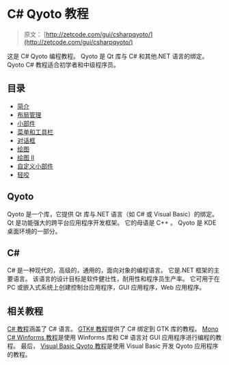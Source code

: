 # C# Qyoto 教程

> 原文： [http://zetcode.com/gui/csharpqyoto/](http://zetcode.com/gui/csharpqyoto/)

这是 C# Qyoto 编程教程。 Qyoto 是 Qt 库与 C# 和其他.NET 语言的绑定。 Qyoto C# 教程适合初学者和中级程序员。

## 目录



*   [简介](introduction/)
*   [布局管理](layoutmanagement/)
*   [小部件](widgets/)
*   [菜单和工具栏](menustoolbars/)
*   [对话框](dialogs/)
*   [绘图](painting/)
*   [绘图 II](paintingII/)
*   [自定义小部件](customwidget/)
*   [轻咬](nibbles/)



## Qyoto

Qyoto 是一个库，它提供 Qt 库与.NET 语言（如 C# 或 Visual Basic）的绑定。 Qt 是功能强大的跨平台应用程序开发框架。 它的母语是 C++ 。 Qyoto 是 KDE 桌面环境的一部分。

## C# 

C# 是一种现代的，高级的，通用的，面向对象的编程语言。 它是.NET 框架的主要语言。 该语言的设计目标是软件健壮性，耐用性和程序员生产率。 它可用于在 PC 或嵌入式系统上创建控制台应用程序，GUI 应用程序，Web 应用程序。

## 相关教程

[C# 教程](/lang/csharp/)涵盖了 C# 语言。 [GTK# 教程](/gui/gtksharp/)提供了 C# 绑定到 GTK 库的教程。 [Mono C# Winforms 教程](/gui/csharpwinforms/)是使用 Winforms 库和 C# 语言对 GUI 应用程序进行编程的教程。 最后， [Visual Basic Qyoto 教程](/gui/vbqyoto/)是使用 Visual Basic 开发 Qyoto 应用程序的教程。